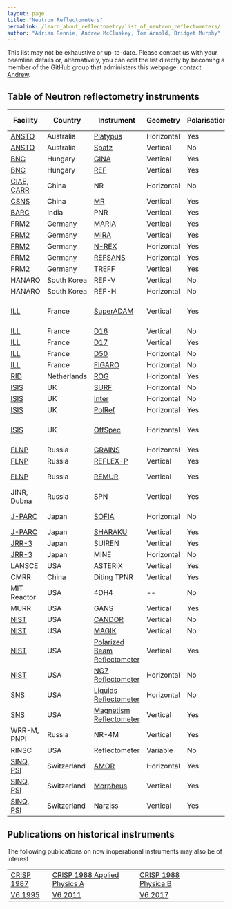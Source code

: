 ```yaml
---
layout: page
title: "Neutron Reflectometers"
permalink: /learn_about_reflectometry/list_of_neutron_reflectometers/
author: "Adrian Rennie, Andrew McCluskey, Tom Arnold, Bridget Murphy"
---
```


This list may not be exhaustive or up-to-date. Please contact us with your beamline details or, alternatively, you can edit the list directly by becoming a member of the GitHub group that administers this webpage: contact [Andrew](mailto:andrew.mccluskey@ess.eu).

## Table of Neutron reflectometry instruments

| Facility | Country | Instrument | Geometry | Polarisation | ToF | Instrument Publications | 
| --- | --- | --- | --- | --- | --- | --- |
| [ANSTO](https://www.ansto.gov.au/user-access/instruments/neutron-scattering-instruments) | Australia | [Platypus](https://www.ansto.gov.au/user-access/instruments/neutron-scattering-instruments/platypus-neutron-reflectometer) | Horizontal | Yes | Yes | [2011](https://dx.doi.org/10.1016/j.nima.2010.12.075),  [2012](https://dx.doi.org/10.1063/1.4738579)| 
| [ANSTO](https://www.ansto.gov.au/user-access/instruments/neutron-scattering-instruments) | Australia | [Spatz](https://www.ansto.gov.au/user-access/instruments/neutron-scattering-instruments/spatz-neutron-reflectometer) | Vertical | No | Yes | | 
| [BNC](https://www.bnc.hu/) | Hungary | [GINA](https://www.bnc.hu/gina) | Vertical | Yes | No | [2012](https://dx.doi.org/10.1080/10448632.2012.645693), [2013](https://dx.doi.org/10.1063/1.4770129)| 
| [BNC](https://www.bnc.hu/) | Hungary | [REF](https://www.bnc.hu/?q=ref) | Vertical | Yes | No | | 
| [CIAE, CARR](http://www.ciae.ac.cn/eng/Researchprograms/05.htm) | China | NR | Horizontal | No | No | [2011](https://dx.doi.org/10.1016/j.nima.2011.08.003)| 
| [CSNS](http://english.ihep.cas.cn/csns/) | China | [MR](http://english.ihep.cas.cn/csns/fa/in/202109/t20210915_283257.html) | Vertical | Yes | Yes | [2018](https://www.tandfonline.com/doi/full/10.1080/10448632.2018.1514196)| 
| [BARC](https://www.barc.gov.in/) | India | PNR | Vertical | Yes | No | [2004](https://link.springer.com/article/10.1007/BF02705003?noAccess=true), [2006](https://content.iospress.com/articles/journal-of-neutron-research/jnr14-2-02)| 
| [FRM2](https://www.frm2.tum.de/en/home/) | Germany | [MARIA](https://mlz-garching.de/maria) | Vertical | Yes | No | [2015](http:s//dx.doi.org/10.17815/jlsrf-1-29), [2018](https://dx.doi.org/10.1107/S1600576718006994)| 
| [FRM2](https://www.frm2.tum.de/en/home/) | Germany | [MIRA](https://mlz-garching.de/mira) | Vertical | Yes | No | [2007](https://dx.doi.org/10.1016/j.physb.2007.02.088) | 
| [FRM2](https://www.frm2.tum.de/en/home/) | Germany | [N-REX](https://mlz-garching.de/nrex) | Horizontal | Yes | No | [2015](https://dx.doi.org/10.17815/jlsrf-1-30) | 
| [FRM2](https://www.frm2.tum.de/en/home/) | Germany | [REFSANS](https://mlz-garching.de/refsans) | Horizontal | Yes | Yes | [2006](https://dx.doi.org/10.1016/j.physb.2006.05.399), [2015](https://dx.doi.org/10.17815/jlsrf-1-31) | 
| [FRM2](https://www.frm2.tum.de/en/home/) | Germany | [TREFF](https://mlz-garching.de/neutron-optics) | Vertical | Yes | No | [2017](https://jlsrf.org/index.php/lsf/article/view/161) | 
| HANARO | South Korea | REF-V | Vertical | No | No | [2012](https://dx.doi.org/10.3938/NPSM.62.1112), [2015](https://link.springer.com/article/10.3938/jkps.67.1574) | 
| HANARO | South Korea | REF-H | Horizontal | No | No |[2007](https://www.sciencedirect.com/science/article/abs/pii/S0040609006015409) | 
| [ILL](https://www.ill.eu/) | France | [SuperADAM](https://www.ill.eu/users/instruments/instruments-list/superadam/description/instrument-layout/) | Vertical | Yes | No | [1998a](https://dx.doi.org/10.1016/S0921-4526(97)00541-3), [1998b](https://dx.doi.org/10.1016/S0921-4526(98)00263-4) [2013](http://dx.doi.org/10.1063/1.4790717)| 
| [ILL](https://www.ill.eu/) | France | [D16](https://www.ill.eu/users/instruments/instruments-list/d16/description/instrument-layout/) | Vertical | No | No | [2015](https://www.tandfonline.com/doi/full/10.1080/10448632.2015.1057051)  | 
| [ILL](https://www.ill.eu/) | France | [D17](https://www.ill.eu/users/instruments/instruments-list/d17/description/instrument-layout/) | Vertical | Yes | Yes | [2002](http://dx.doi.org/10.1007/s003390201611), [2018](http://dx.doi.org/10.1107/S160057671800239X) | 
| [ILL](https://www.ill.eu/) | France | [D50](https://www.ill.eu/users/instruments/instruments-list/d50/description/instrument-layout/) | Horizontal | No | No | [2015](http://dx.doi.org/10.1080/10448632.2015.1057053) | 
| [ILL](https://www.ill.eu/) | France | [FIGARO](https://www.ill.eu/users/instruments/instruments-list/figaro/description/instrument-layout/) | Horizontal | No | Yes | [2011](http://dx.doi.org/10.1140/epjp/i2011-11107-8), [2015](http://dx.doi.org/10.1140/epjp/i2015-15220-4) | 
| [RID](https://www.tudelft.nl/en/faculty-of-applied-sciences/business/facilities/reactor-institute-delft) | Netherlands | [ROG](https://www.tudelft.nl/en/faculty-of-applied-sciences/business/facilities/reactor-institute-delft/research-instruments/neutron-reflectometer-rog)| Horizontal | Yes | Yes | [1994](https://www.sciencedirect.com/science/article/abs/pii/0921452694901635), [1995](https://www.sciencedirect.com/science/article/abs/pii/0168900295002243)| 
| [ISIS](https://www.isis.stfc.ac.uk/) | UK | [SURF](https://www.isis.stfc.ac.uk/Pages/surf.aspx) | Horizontal | No | Yes | [1997](http://dx.doi.org/10.1039/a702836i) | 
| [ISIS](https://www.isis.stfc.ac.uk/) | UK | [Inter](https://www.isis.stfc.ac.uk/Pages/inter.aspx) | Horizontal | No | Yes | [2006](http://dx.doi.org/10.1016/j.physb.2006.05.40), [2011](http://dx.doi.org/10.1140/epjp/i2011-11112-y) | 
| [ISIS](https://www.isis.stfc.ac.uk/) | UK | [PolRef](https://www.isis.stfc.ac.uk/Pages/ploref.aspx) | Horizontal | Yes | Yes | [2011](http://dx.doi.org/10.1140/epjp/i2011-11112-y)| 
| [ISIS](https://www.isis.stfc.ac.uk/) | UK | [OffSpec](https://www.isis.stfc.ac.uk/Pages/offspec.aspx) | Horizontal | Yes | Yes | [2011a](http://dx.doi.org/10.1016/j.physb.2010.11.031), [2011b](http://dx.doi.org/10.1140/epjp/i2011-11112-y), [2014](http://dx.doi.org/10.3791/51129)| 
| [FLNP](http://flnph.jinr.ru/en/) | Russia | [GRAINS](http://flnph.jinr.ru/en/facilities/ibr-2/instruments/grains) | Horizontal | Yes | Yes | [2010](https://iopscience.iop.org/article/10.1088/1742-6596/251/1/012060), [2017](https://link.springer.com/article/10.1134/S1063774517060025) | 
| [FLNP](http://flnph.jinr.ru/en/) | Russia | [REFLEX-P](http://flnph.jinr.ru/en/facilities/ibr-2/instruments/reflex) | Vertical | Yes | Yes | [1992](http://dx.doi.org/10.1117/12.130643), [2007](https://link.springer.com/article/10.1134/S1063774507030376)  | 
| [FLNP](http://flnph.jinr.ru/en/) | Russia | [REMUR](http://flnph.jinr.ru/en/facilities/ibr-2/instruments/remur) | Vertical | Yes | Yes | [2006](https://www.sciencedirect.com/science/article/abs/pii/S0168900206006802?via%3Dihub), [2016](https://link.springer.com/article/10.1134/S1027451016010146), [2021](https://arxiv.org/abs/2101.09859) | 
| JINR, Dubna | Russia | SPN | Vertical | Yes | Yes | | 
| [J-PARC](https://mlfinfo.jp/en/) | Japan | [SOFIA](https://mlfinfo.jp/en/bl16/) | Horizontal | No | Yes | [2011](http://dx.doi.org/10.1140/epjp/i2011-11108-7), [2012](https://www.nature.com/articles/pj2012156), [2019](https://opg.optica.org/oe/fulltext.cfm?uri=oe-27-19-26807&id=418652) | 
| [J-PARC](https://mlfinfo.jp/en/) | Japan | [SHARAKU](https://mlfinfo.jp/en/bl17/) | Vertical | Yes | Yes | [2013](https://www.sciencedirect.com/science/article/pii/S1875389213002253#aep-article-footnote-id8), [2014](https://iopscience.iop.org/article/10.1088/1742-6596/528/1/012020/meta)| 
| [JRR-3](https://jrr3.jaea.go.jp/jrr3e/index.htm) | Japan | SUIREN | Vertical | Yes | No | [2009](http://dx.doi.org/10.1016/j.physb.2009.06.022)| 
| [JRR-3](https://jrr3.jaea.go.jp/jrr3e/index.htm) | Japan | MINE | Horizontal | No | No | | 
| LANSCE | USA | ASTERIX | Vertical | Yes | Yes | | 
| CMRR | China | Diting TPNR | Vertical | Yes | Yes | | 
| MIT Reactor | USA | 4DH4 | -- | No | Yes | | 
| MURR | USA | GANS | Vertical | Yes | No | | 
| [NIST](https://www.nist.gov/ncnr/neutron-instruments/reflectometry) | USA | [CANDOR](https://www.nist.gov/ncnr/chrns-candor-white-beam-reflectometer) | Vertical | No | No | | 
| [NIST](https://www.nist.gov/ncnr/neutron-instruments/reflectometry) | USA | [MAGIK](https://www.nist.gov/ncnr/magik-reflectometer) | Vertical | No | No | | 
| [NIST](https://www.nist.gov/ncnr/neutron-instruments/reflectometry) | USA | [Polarized Beam Reflectometer](https://www.nist.gov/ncnr/polarized-beam-reflectometer) | Vertical | Yes | No | | 
| [NIST](https://www.nist.gov/ncnr/neutron-instruments/reflectometry) | USA | [NG7 Reflectometer](https://www.nist.gov/ncnr/ng7-horizontal-neutron-reflectometer) | Horizontal | No | No | | 
| [SNS](https://neutrons.ornl.gov/) | USA | [Liquids Reflectometer](https://neutrons.ornl.gov/lr) | Horizontal | No | Yes | [2002](http://dx.doi.org/10.1007/s003390101258), [2008](http://dx.doi.org/10.1080/10448630802210545)| 
| [SNS](https://neutrons.ornl.gov/) | USA | [Magnetism Reflectometer](https://neutrons.ornl.gov/mr) | Vertical | Yes | Yes | [2002](http://dx.doi.org/10.1007/s003390201798), [2009](http://dx.doi.org/10.1016/j.physb.2009.06.021) | 
| WRR-M, PNPI | Russia | NR-4M | Vertical | Yes | Yes | | 
| RINSC | USA | Reflectometer | Variable | No | Yes | | 
| [SINQ, PSI](https://www.psi.ch/en/sinq) | Switzerland | [AMOR](https://www.psi.ch/en/sinq/amor) | Horizontal | Yes | Yes | [1996](http://dx.doi.org/10.1016/0921-4526(95)00972-8), [2000](http://dx.doi.org/10.1016/S0921-4526(99)01386-1), [2004](http://dx.doi.org/10.1007/BF02704051), [2016](http://dx.doi.org/10.1016/j.nima.2016.03.007)| 
| [SINQ, PSI](https://www.psi.ch/en/sinq) | Switzerland | [Morpheus](https://www.psi.ch/en/sinq/morpheus) | Vertical | Yes | No | | 
| [SINQ, PSI](https://www.psi.ch/en/sinq) | Switzerland | [Narziss](https://www.psi.ch/en/sinq/narziss) | Vertical | Yes | No | | 

## Publications on historical instruments

The following publications on now inoperational instruments may also be of interest

|  |  |  |  |  |  | 
| --- | --- | --- | --- | --- | --- | 
| [CRISP 1987](http://dx.doi.org/10.1088/0022-3735/20/11/024) | [CRISP 1988 Applied Physics A](http://dx.doi.org/10.1007/BF02565206) | [CRISP 1988 Physica B](http://dx.doi.org/10.1016/S0921-4526(97)00535-8)| 
| [V6 1995](http://dx.doi.org/10.1016/0921-4526(95)00317-3)| [V6 2011](http://dx.doi.org/10.1016/j.physb.2011.02.005)| [V6 2017](http://dx.doi.org/jlsrf-3-154)| 
